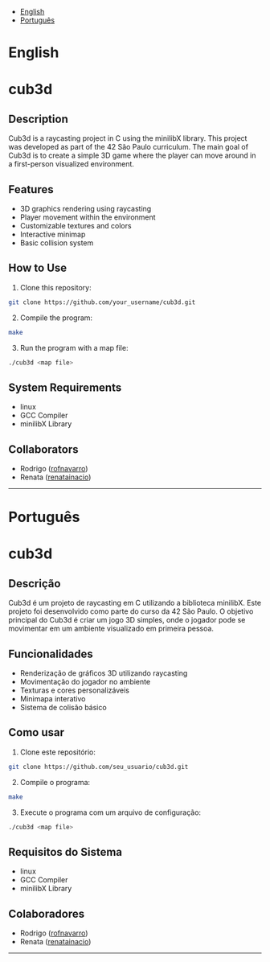 - [English](#english)
- [Português](#português)

# English

# cub3d
## Description
Cub3d is a raycasting project in C using the minilibX library. This project was developed as part of the 42 São Paulo curriculum.
The main goal of Cub3d is to create a simple 3D game where the player can move around in a first-person visualized environment.

## Features
* 3D graphics rendering using raycasting
* Player movement within the environment
* Customizable textures and colors
* Interactive minimap
* Basic collision system

## How to Use
1. Clone this repository:
```bash
git clone https://github.com/your_username/cub3d.git
```
2. Compile the program:
```bash
make
```
3. Run the program with a map file:
```bash
./cub3d <map file>
```

## System Requirements
* linux
* GCC Compiler
* minilibX Library

## Collaborators
- Rodrigo ([rofnavarro](https://github.com/rofnavarro))
- Renata ([renatainacio](https://github.com/renatainacio))

____________________________________________________

# Português

# cub3d
## Descrição

Cub3d é um projeto de raycasting em C utilizando a biblioteca minilibX. Este projeto foi desenvolvido como parte do curso da 42 São Paulo.
O objetivo principal do Cub3d é criar um jogo 3D simples, onde o jogador pode se movimentar em um ambiente visualizado em primeira pessoa.

## Funcionalidades
* Renderização de gráficos 3D utilizando raycasting
* Movimentação do jogador no ambiente
* Texturas e cores personalizáveis
* Minimapa interativo
* Sistema de colisão básico

## Como usar
1. Clone este repositório:
```bash
git clone https://github.com/seu_usuario/cub3d.git
```
2. Compile o programa:
```bash
make
```
3. Execute o programa com um arquivo de configuração:
```bash
./cub3d <map file>
```

## Requisitos do Sistema
* linux
* GCC Compiler
* minilibX Library

## Colaboradores
- Rodrigo ([rofnavarro](https://github.com/rofnavarro))
- Renata ([renatainacio](https://github.com/renatainacio))

______________________________________________________
